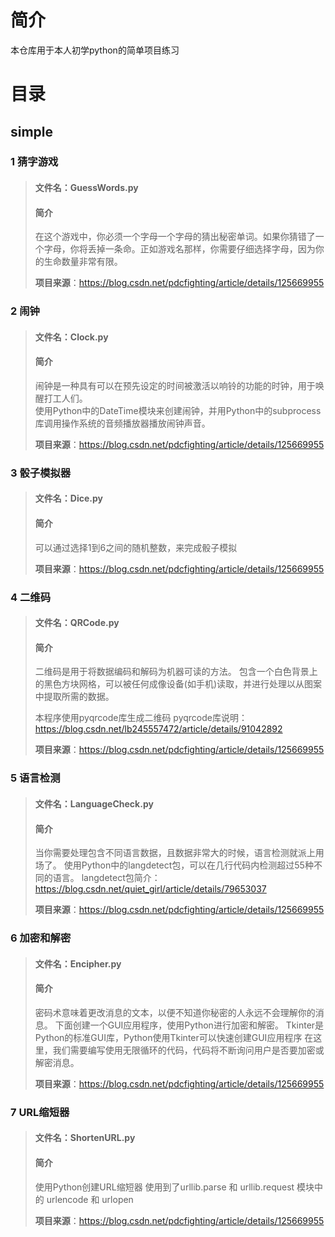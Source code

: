 # 简介  
本仓库用于本人初学python的简单项目练习  
# 目录  
## simple  
### 1 猜字游戏  
>#### 文件名：GuessWords.py  
>#### 简介  
>在这个游戏中，你必须一个字母一个字母的猜出秘密单词。如果你猜错了一个字母，你将丢掉一条命。正如游戏名那样，你需要仔细选择字母，因为你的生命数量非常有限。
>
>**项目来源**：https://blog.csdn.net/pdcfighting/article/details/125669955

### 2 闹钟
>#### 文件名：Clock.py
> #### 简介
>闹钟是一种具有可以在预先设定的时间被激活以响铃的功能的时钟，用于唤醒打工人们。  
>使用Python中的DateTime模块来创建闹钟，并用Python中的subprocess库调用操作系统的音频播放器播放闹钟声音。
> 
>**项目来源**：https://blog.csdn.net/pdcfighting/article/details/125669955

### 3 骰子模拟器
>#### 文件名：Dice.py
> #### 简介
> 可以通过选择1到6之间的随机整数，来完成骰子模拟
> 
> **项目来源**：https://blog.csdn.net/pdcfighting/article/details/125669955

### 4 二维码
>#### 文件名：QRCode.py
> #### 简介
> 二维码是用于将数据编码和解码为机器可读的方法。 
> 包含一个白色背景上的黑色方块网格，可以被任何成像设备(如手机)读取，并进行处理以从图案中提取所需的数据。
> 
>本程序使用pyqrcode库生成二维码
> pyqrcode库说明：https://blog.csdn.net/lb245557472/article/details/91042892
> 
> **项目来源**：https://blog.csdn.net/pdcfighting/article/details/125669955

### 5 语言检测
>#### 文件名：LanguageCheck.py
> #### 简介
> 当你需要处理包含不同语言数据，且数据非常大的时候，语言检测就派上用场了。 
> 使用Python中的langdetect包，可以在几行代码内检测超过55种不同的语言。
langdetect包简介：https://blog.csdn.net/quiet_girl/article/details/79653037
> 
> **项目来源**：https://blog.csdn.net/pdcfighting/article/details/125669955

### 6 加密和解密
>#### 文件名：Encipher.py
> #### 简介
> 密码术意味着更改消息的文本，以便不知道你秘密的人永远不会理解你的消息。 
> 下面创建一个GUI应用程序，使用Python进行加密和解密。
> Tkinter是Python的标准GUI库，Python使用Tkinter可以快速创建GUI应用程序
> 在这里，我们需要编写使用无限循环的代码，代码将不断询问用户是否要加密或解密消息。
> 
> **项目来源**：https://blog.csdn.net/pdcfighting/article/details/125669955

### 7 URL缩短器
>#### 文件名：ShortenURL.py
> #### 简介
> 使用Python创建URL缩短器
> 使用到了urllib.parse 和 urllib.request 模块中的 urlencode 和 urlopen
> 
> **项目来源**：https://blog.csdn.net/pdcfighting/article/details/125669955
